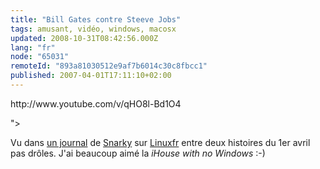```yaml
---
title: "Bill Gates contre Steeve Jobs"
tags: amusant, vidéo, windows, macosx
updated: 2008-10-31T08:42:56.000Z
lang: "fr"
node: "65031"
remoteId: "893a81030512e9af7b6014c30c8fbcc1"
published: 2007-04-01T17:11:10+02:00
---
```


<div class="video">
	<object width="425" height="350" type="application/x-shockwave-flash" data="
http://www.youtube.com/v/qHO8l-Bd1O4

">
		<param name="movie" value="
http://www.youtube.com/v/qHO8l-Bd1O4

"></param>
		<param name="allowfullscreen" value="true"></param>
	</object>
</div>


Vu dans [un journal](http://linuxfr.org/~Snarky/24113.html) de [Snarky](http://snark.blary.com/) sur [Linuxfr](http://linuxfr.org) entre deux histoires du 1er avril pas drôles. J'ai beaucoup aimé la *iHouse with no Windows* :-)

